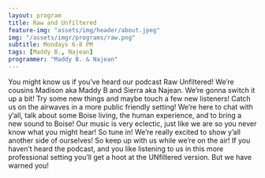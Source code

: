 ```yaml
---
layout: program
title: Raw and Unfiltered
feature-img: "assets/img/header/about.jpeg"
img: "/assets/imgr/programs/raw.png"
subtitle: Mondays 6-8 PM 
tags: [Maddy B., Najean]
programmer: "Maddy B. & Najean"
---
```


You might know us if you’ve heard our podcast Raw Unfiltered! We’re cousins Madison aka Maddy B and Sierra aka Najean. We’re gonna switch it up a bit! Try some new things and maybe touch a few new listeners! Catch us on the airwaves in a more public friendly setting! We’re here to chat with y’all, talk about some Boise living, the human experience, and to bring a new sound to Boise! Our music is very eclectic, just like we are so you never know what you might hear! So tune in! We’re really excited to show y’all another side of ourselves! So keep up with us while we’re on the air! If you haven’t heard the podcast, and you like listening to us in this more professional setting you’ll get a hoot at the UNfiltered version. But we have warned you!